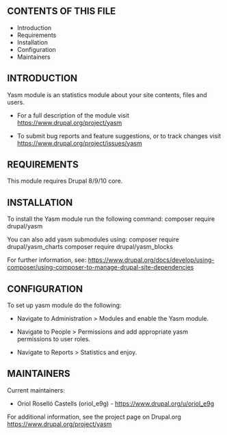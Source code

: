 CONTENTS OF THIS FILE
---------------------

* Introduction
* Requirements
* Installation
* Configuration
* Maintainers


INTRODUCTION
------------

Yasm module is an statistics module about your site contents, files and users.

 * For a full description of the module visit
   https://www.drupal.org/project/yasm

 * To submit bug reports and feature suggestions, or to track changes visit
   https://www.drupal.org/project/issues/yasm


REQUIREMENTS
------------

This module requires Drupal 8/9/10 core.


INSTALLATION
------------

To install the Yasm module run the following command:
composer require drupal/yasm

You can also add yasm submodules using:
composer require drupal/yasm_charts
composer require drupal/yasm_blocks

For further information, see:
https://www.drupal.org/docs/develop/using-composer/using-composer-to-manage-drupal-site-dependencies


CONFIGURATION
-------------

To set up yasm module do the following:

 * Navigate to Administration > Modules and enable the Yasm module.

 * Navigate to People > Permissions and add appropriate yasm permissions to
   user roles.

 * Navigate to Reports > Statistics and enjoy.


MAINTAINERS
-----------

Current maintainers:

 * Oriol Roselló Castells (oriol_e9g) - https://www.drupal.org/u/oriol_e9g

For additional information, see the project page on Drupal.org
<https://www.drupal.org/project/yasm>
